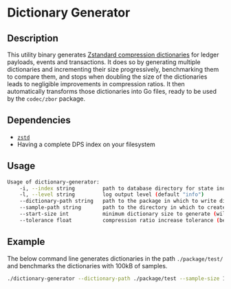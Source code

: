 # Dictionary Generator

## Description

This utility binary generates [Zstandard compression dictionaries](http://facebook.github.io/zstd/#small-data) for
ledger payloads, events and transactions. It does so by generating multiple dictionaries and incrementing their size
progressively, benchmarking them to compare them, and stops when doubling the size of the dictionaries leads to
negligible improvements in compression ratios. It then automatically transforms those dictionaries into Go files,
ready to be used by the `codec/zbor` package.

## Dependencies

* [`zstd`](https://github.com/facebook/zstd#build-instructions)
* Having a complete DPS index on your filesystem

## Usage

```sh
Usage of dictionary-generator:
    -i, --index string         path to database directory for state index (default "index")
    -l, --level string         log output level (default "info")
    --dictionary-path string   path to the package in which to write dictionaries (default "./codec/zbor")
    --sample-path string       path to the directory in which to create temporary samples for dictionary training (default "./samples")
    --start-size int           minimum dictionary size to generate (will be doubled on each iteration) (default 512)
    --tolerance float          compression ratio increase tolerance (between 0 and 1) (default 0.1)
```

## Example

The below command line generates dictionaries in the path `./package/test/` and benchmarks the dictionaries with 100kB of samples.

```sh
./dictionary-generator --dictionary-path ./package/test --sample-size 100000
```
